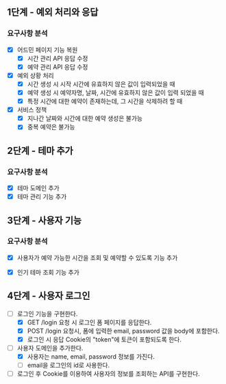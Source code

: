 ## 1단계 - 예외 처리와 응답

### 요구사항 분석

- [x] 어드민 페이지 기능 복원
  - [x] 시간 관리 API 응답 수정
  - [x] 예약 관리 API 응답 수정

- [x] 예외 상황 처리
  - [x] 시간 생성 시 시작 시간에 유효하지 않은 값이 입력되었을 때
  - [x] 예약 생성 시 예약자명, 날짜, 시간에 유효하지 않은 값이 입력 되었을 때
  - [x] 특정 시간에 대한 예약이 존재하는데, 그 시간을 삭제하려 할 때

- [x] 서비스 정책
  - [x] 지나간 날짜와 시간에 대한 예약 생성은 불가능
  - [x] 중복 예약은 불가능

## 2단계 - 테마 추가

### 요구사항 분석

- [x] 테마 도메인 추가
- [x] 테마 관리 기능 추가

## 3단계 - 사용자 기능

### 요구사항 분석

- [x] 사용자가 예약 가능한 시간을 조회 및 예약할 수 있도록 기능 추가
- [x] 인기 테마 조회 기능 추가


## 4단계 - 사용자 로그인
- [ ] 로그인 기능을 구현한다.
  - [x] GET /login 요청 시 로그인 폼 페이지를 응답한다.
  - [x] POST /login 요청시, 폼에 입력한 email, password 값을 body에 포함한다.
  - [x] 로그인 시 응답 Cookie의 "token"에 토큰이 포함되도록 한다.
  
- [ ] 사용자 도메인을 추가한다.
  - [x] 사용자는 name, email, password 정보를 가진다.
  - [ ] email을 로그인의 id로 사용한다.

- [ ] 로그인 후 Cookie를 이용하여 사용자의 정보를 조회하는 API를 구현한다.